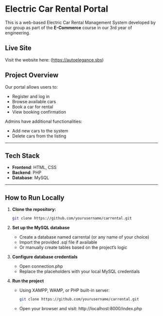 # Electric Car Rental Portal

This is a web-based Electric Car Rental Management System developed by our group as part of the **E-Commerce** course in our 3rd year of engineering.

## Live Site

Visit the website here: (https://autoelegance.sbs)

## Project Overview

Our portal allows users to:
- Register and log in
- Browse available cars
- Book a car for rental
- View booking confirmation

Admins have additional functionalities:
- Add new cars to the system
- Delete cars from the listing

---

## Tech Stack

- **Frontend**: HTML, CSS
- **Backend**: PHP
- **Database**: MySQL

---

## How to Run Locally

1. **Clone the repository:**
      ```bash
   git clone https://github.com/yourusername/carrental.git

2. **Set up the MySQL database**
   - Create a database named carrental (or any name of your choice)
   - Import the provided .sql file if available
   - Or manually create tables based on the project’s logic

3. **Configure database credentials**
   - Open connection.php
   - Replace the placeholders with your local MySQL credentials

4. **Run the project**
   - Using XAMPP, WAMP, or PHP built-in server:   
       ```bash   
      git clone https://github.com/yourusername/carrental.git
   - Open your browser and visit:
http://localhost:8000/index.php

